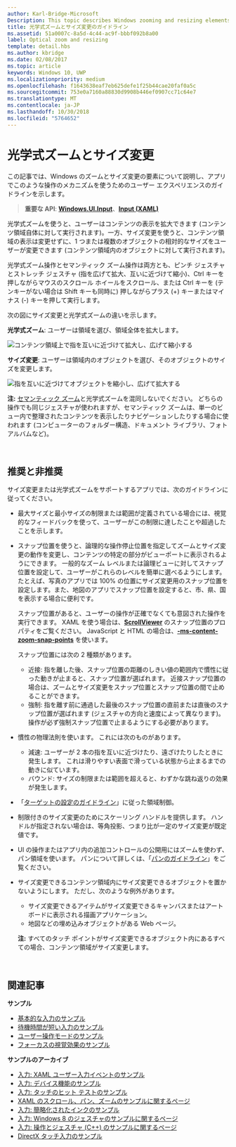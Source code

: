 ```yaml
---
author: Karl-Bridge-Microsoft
Description: This topic describes Windows zooming and resizing elements and provides user experience guidelines for using these interaction mechanisms in your apps.
title: 光学式ズームとサイズ変更のガイドライン
ms.assetid: 51a0007c-8a5d-4c44-ac9f-bbbf092b8a00
label: Optical zoom and resizing
template: detail.hbs
ms.author: kbridge
ms.date: 02/08/2017
ms.topic: article
keywords: Windows 10, UWP
ms.localizationpriority: medium
ms.openlocfilehash: f1643638eaf7eb625defe1f25b44cae20faf0a5c
ms.sourcegitcommit: 753e0a7160a88830d9908b446ef0907cc71c64e7
ms.translationtype: MT
ms.contentlocale: ja-JP
ms.lasthandoff: 10/30/2018
ms.locfileid: "5764652"
---
```

# <a name="optical-zoom-and-resizing"></a>光学式ズームとサイズ変更



この記事では、Windows のズームとサイズ変更の要素について説明し、アプリでこのような操作のメカニズムを使うためのユーザー エクスペリエンスのガイドラインを示します。

> **重要な API**: [**Windows.UI.Input**](https://msdn.microsoft.com/library/windows/apps/br242084)、[**Input (XAML)**](https://msdn.microsoft.com/library/windows/apps/br227994)

光学式ズームを使うと、ユーザーはコンテンツの表示を拡大できます (コンテンツ領域自体に対して実行されます)。一方、サイズ変更を使うと、コンテンツ領域の表示は変更せずに、1 つまたは複数のオブジェクトの相対的なサイズをユーザーが変更できます (コンテンツ領域内のオブジェクトに対して実行されます)。

光学式ズーム操作とセマンティック ズーム操作は両方とも、ピンチ ジェスチャとストレッチ ジェスチャ (指を広げて拡大、互いに近づけて縮小)、Ctrl キーを押しながらマウスのスクロール ホイールをスクロール、または Ctrl キーを (テンキーがない場合は Shift キーも同時に) 押しながらプラス (+) キーまたはマイナス (-) キーを押して実行します。

次の図にサイズ変更と光学式ズームの違いを示します。

**光学式ズーム**: ユーザーは領域を選び、領域全体を拡大します。

![コンテンツ領域上で指を互いに近づけて拡大し、広げて縮小する](images/areazoom.png)

**サイズ変更**: ユーザーは領域内のオブジェクトを選び、そのオブジェクトのサイズを変更します。

![指を互いに近づけてオブジェクトを縮小し、広げて拡大する](images/objectresize.png)

**注:**  [セマンティック ズーム](../controls-and-patterns/semantic-zoom.md)と光学式ズームを混同しないでください。 どちらの操作でも同じジェスチャが使われますが、セマンティック ズームは、単一のビュー内で整理されたコンテンツを表示したりナビゲーションしたりする場合に使われます (コンピューターのフォルダー構造、ドキュメント ライブラリ、フォト アルバムなど)。

 

## <a name="dos-and-donts"></a>推奨と非推奨


サイズ変更または光学式ズームをサポートするアプリでは、次のガイドラインに従ってください。

-   最大サイズと最小サイズの制限または範囲が定義されている場合には、視覚的なフィードバックを使って、ユーザーがこの制限に達したことや超過したことを示します。
-   スナップ位置を使うと、論理的な操作停止位置を指定してズームとサイズ変更の動作を変更し、コンテンツの特定の部分がビューポートに表示されるようにできます。 一般的なズーム レベルまたは論理ビューに対してスナップ位置を設定して、ユーザーがこれらのレベルを簡単に選べるようにします。 たとえば、写真のアプリでは 100% の位置にサイズ変更用のスナップ位置を設定します。また、地図のアプリでスナップ位置を設定すると、市、県、国を表示する場合に便利です。

    スナップ位置があると、ユーザーの操作が正確でなくても意図された操作を実行できます。 XAML を使う場合は、[**ScrollViewer**](https://msdn.microsoft.com/library/windows/apps/br209527) のスナップ位置のプロパティをご覧ください。 JavaScript と HTML の場合は、[**-ms-content-zoom-snap-points**](https://msdn.microsoft.com/library/hh771895) を使います。

    スナップ位置には次の 2 種類があります。

    -   近接: 指を離した後、スナップ位置の距離のしきい値の範囲内で慣性に従った動きが止まると、スナップ位置が選ばれます。 近接スナップ位置の場合は、ズームとサイズ変更をスナップ位置とスナップ位置の間で止めることができます。
    -   強制: 指を離す前に通過した最後のスナップ位置の直前または直後のスナップ位置が選ばれます (ジェスチャの方向と速度によって異なります)。 操作が必ず強制スナップ位置で止まるようにする必要があります。
-   慣性の物理法則を使います。 これには次のものがあります。
    -   減速: ユーザーが 2 本の指を互いに近づけたり、遠ざけたりしたときに発生します。 これは滑りやすい表面で滑っている状態から止まるまでの動きに似ています。
    -   バウンド: サイズの制限または範囲を超えると、わずかな跳ね返りの効果が発生します。
-   「[ターゲットの設定のガイドライン](guidelines-for-targeting.md)」に従った領域制御。
-   制限付きのサイズ変更のためにスケーリング ハンドルを提供します。 ハンドルが指定されない場合は、等角投影、つまり比が一定のサイズ変更が既定値です。
-   UI の操作またはアプリ内の追加コントロールの公開用にはズームを使わず、パン領域を使います。 パンについて詳しくは、「[パンのガイドライン](guidelines-for-panning.md)」をご覧ください。
-   サイズ変更できるコンテンツ領域内にサイズ変更できるオブジェクトを置かないようにします。 ただし、次のような例外があります。
    -   サイズ変更できるアイテムがサイズ変更できるキャンバスまたはアート ボードに表示される描画アプリケーション。
    -   地図などの埋め込みオブジェクトがある Web ページ。

    **注:** すべてのタッチ ポイントがサイズ変更できるオブジェクト内にあるすべての場合、コンテンツ領域がサイズ変更します。

     

## <a name="related-articles"></a>関連記事


**サンプル**
* [基本的な入力のサンプル](http://go.microsoft.com/fwlink/p/?LinkID=620302)
* [待機時間が短い入力のサンプル](http://go.microsoft.com/fwlink/p/?LinkID=620304)
* [ユーザー操作モードのサンプル](http://go.microsoft.com/fwlink/p/?LinkID=619894)
* [フォーカスの視覚効果のサンプル](http://go.microsoft.com/fwlink/p/?LinkID=619895)

**サンプルのアーカイブ**
* [入力: XAML ユーザー入力イベントのサンプル](http://go.microsoft.com/fwlink/p/?linkid=226855)
* [入力: デバイス機能のサンプル](http://go.microsoft.com/fwlink/p/?linkid=231530)
* [入力: タッチのヒット テストのサンプル](http://go.microsoft.com/fwlink/p/?linkid=231590)
* [XAML のスクロール、パン、ズームのサンプルに関するページ](http://go.microsoft.com/fwlink/p/?linkid=251717)
* [入力: 簡略化されたインクのサンプル](http://go.microsoft.com/fwlink/p/?linkid=246570)
* [入力: Windows 8 のジェスチャのサンプルに関するページ](http://go.microsoft.com/fwlink/p/?LinkId=264995)
* [入力: 操作とジェスチャ (C++) のサンプルに関するページ](http://go.microsoft.com/fwlink/p/?linkid=231605)
* [DirectX タッチ入力のサンプル](http://go.microsoft.com/fwlink/p/?LinkID=231627)
 

 




